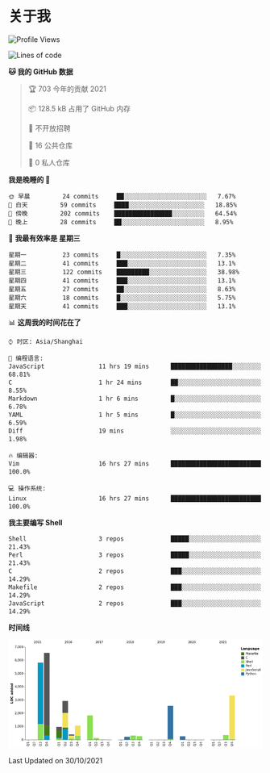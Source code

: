 # 关于我

<!--START_SECTION:waka-->
![Profile Views](http://img.shields.io/badge/%E4%B8%AA%E4%BA%BA%E5%B0%81%E9%9D%A2%E8%A7%82%E7%9C%8B%E6%AC%A1%E6%95%B0-96-blue)

![Lines of code](https://img.shields.io/badge/%E4%BB%8E%E3%80%8C%E4%BD%A0%E5%A5%BD%E4%B8%96%E7%95%8C%E3%80%8D%E6%88%91%E5%B7%B2%E7%BB%8F%E5%86%99%E4%BA%86-26983%20%E8%A1%8C%E4%BB%A3%E7%A0%81-blue)

**🐱 我的 GitHub 数据** 

> 🏆 703 今年的贡献 2021
 > 
> 📦 128.5 kB 占用了 GitHub 内存 
 > 
> 🚫 不开放招聘
 > 
> 📜 16 公共仓库 
 > 
> 🔑 0 私人仓库  
 > 
**我是晚睡的 🦉** 

```text
🌞 早晨         24 commits     ██░░░░░░░░░░░░░░░░░░░░░░░   7.67% 
🌆 白天         59 commits     ████░░░░░░░░░░░░░░░░░░░░░   18.85% 
🌃 傍晚         202 commits    ████████████████░░░░░░░░░   64.54% 
🌙 晚上         28 commits     ██░░░░░░░░░░░░░░░░░░░░░░░   8.95%

```
📅 **我最有效率是 星期三** 

```text
星期一          23 commits     █░░░░░░░░░░░░░░░░░░░░░░░░   7.35% 
星期二          41 commits     ███░░░░░░░░░░░░░░░░░░░░░░   13.1% 
星期三          122 commits    █████████░░░░░░░░░░░░░░░░   38.98% 
星期四          41 commits     ███░░░░░░░░░░░░░░░░░░░░░░   13.1% 
星期五          27 commits     ██░░░░░░░░░░░░░░░░░░░░░░░   8.63% 
星期六          18 commits     █░░░░░░░░░░░░░░░░░░░░░░░░   5.75% 
星期天          41 commits     ███░░░░░░░░░░░░░░░░░░░░░░   13.1%

```


📊 **这周我的时间花在了** 

```text
⌚︎ 时区: Asia/Shanghai

💬 编程语言: 
JavaScript               11 hrs 19 mins      █████████████████░░░░░░░░   68.81% 
C                        1 hr 24 mins        ██░░░░░░░░░░░░░░░░░░░░░░░   8.55% 
Markdown                 1 hr 6 mins         █░░░░░░░░░░░░░░░░░░░░░░░░   6.78% 
YAML                     1 hr 5 mins         █░░░░░░░░░░░░░░░░░░░░░░░░   6.59% 
Diff                     19 mins             ░░░░░░░░░░░░░░░░░░░░░░░░░   1.98%

🔥 编辑器: 
Vim                      16 hrs 27 mins      █████████████████████████   100.0%

💻 操作系统: 
Linux                    16 hrs 27 mins      █████████████████████████   100.0%

```

**我主要编写 Shell** 

```text
Shell                    3 repos             █████░░░░░░░░░░░░░░░░░░░░   21.43% 
Perl                     3 repos             █████░░░░░░░░░░░░░░░░░░░░   21.43% 
C                        2 repos             ███░░░░░░░░░░░░░░░░░░░░░░   14.29% 
Makefile                 2 repos             ███░░░░░░░░░░░░░░░░░░░░░░   14.29% 
JavaScript               2 repos             ███░░░░░░░░░░░░░░░░░░░░░░   14.29%

```


**时间线**

![Chart not found](https://raw.githubusercontent.com/Arondight/Arondight/master/charts/bar_graph.png) 


 Last Updated on 30/10/2021
<!--END_SECTION:waka-->
